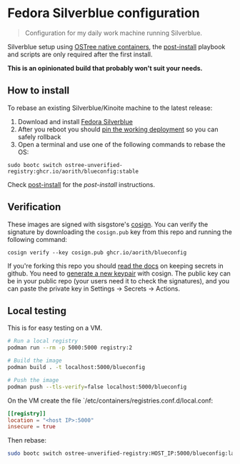 # Fedora Silverblue configuration

> Configuration for my daily work machine running Silverblue.

Silverblue setup using [OSTree native containers](https://coreos.github.io/rpm-ostree/container/), the [post-install](post-install) playbook and scripts are only required after the first install.

**This is an opinionated build that probably won't suit your needs.**

## How to install

To rebase an existing Silverblue/Kinoite machine to the latest release:

1. Download and install [Fedora Silverblue](https://silverblue.fedoraproject.org/download)
1. After you reboot you should [pin the working deployment](https://docs.fedoraproject.org/en-US/fedora-silverblue/faq/#_about_using_silverblue) so you can safely rollback
1. Open a terminal and use one of the following commands to rebase the OS:

```
sudo bootc switch ostree-unverified-registry:ghcr.io/aorith/blueconfig:stable
```

Check [post-install](post-install) for the _post-install_ instructions.

## Verification

These images are signed with sisgstore's [cosign](https://docs.sigstore.dev/cosign/overview/). You can verify the signature by downloading the `cosign.pub` key from this repo and running the following command:

    cosign verify --key cosign.pub ghcr.io/aorith/blueconfig

If you're forking this repo you should [read the docs](https://docs.github.com/en/actions/security-guides/encrypted-secrets) on keeping secrets in github. You need to [generate a new keypair](https://docs.sigstore.dev/cosign/overview/) with cosign. The public key can be in your public repo (your users need it to check the signatures), and you can paste the private key in Settings -> Secrets -> Actions.

## Local testing

This is for easy testing on a VM.

```sh
# Run a local registry
podman run --rm -p 5000:5000 registry:2

# Build the image
podman build . -t localhost:5000/blueconfig

# Push the image
podman push --tls-verify=false localhost:5000/blueconfig
```

On the VM create the file `/etc/containers/registries.conf.d/local.conf:

```conf
[[registry]]
location = "<host IP>:5000"
insecure = true
```

Then rebase:

```sh
sudo bootc switch ostree-unverified-registry:HOST_IP:5000/blueconfig:latest
```
